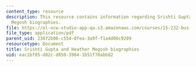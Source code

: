 ```yaml
---
content_type: resource
description: This resource contains information regarding Srishti Gupta and Heather
  Megosh biographies.
file: https://ol-ocw-studio-app-qa.s3.amazonaws.com/courses/15-232-business-model-innovation-global-health-in-frontier-markets-fall-2013/eac1bf85d82cd85039641b51f78abb82_MIT_15_232F13_12_Sri_Gu_Hea_Me.pdf
file_type: application/pdf
parent_uid: 23872b06-c554-0fea-3a9f-f1a4d06c9209
resourcetype: Document
title: Srishti Gupta and Heather Megosh biographies
uid: eac1bf85-d82c-d850-3964-1b51f78abb82
---
```

